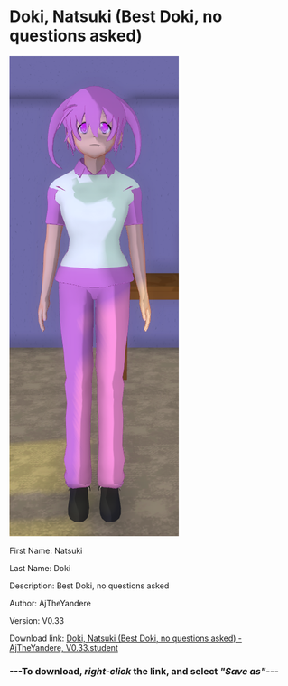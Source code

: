 # Doki, Natsuki (Best Doki, no questions asked)

<img src = "https://raw.githubusercontent.com/Arbiter1223/Daigaku-Gurashi-Custom-Students/master/Students/Files/Doki%2C%20Natsuki%20(Best%20Doki%2C%20no%20questions%20asked).png">

First Name: Natsuki

Last Name: Doki

Description: Best Doki, no questions asked

Author: AjTheYandere

Version: V0.33

Download link: <a href="https://raw.githubusercontent.com/Arbiter1223/Daigaku-Gurashi-Custom-Students/master/Students/Files/Doki%2C%20Natsuki%20(Best%20Doki%2C%20no%20questions%20asked)%20-%20AjTheYandere%2C%20V0.33.student">Doki, Natsuki (Best Doki, no questions asked) - AjTheYandere, V0.33.student</a>

### ---**To download, _right-click_ the link, and select _"Save as"_**---
